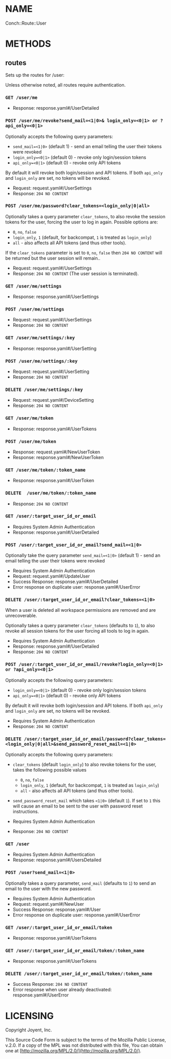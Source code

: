 # NAME

Conch::Route::User

# METHODS

## routes

Sets up the routes for /user:

Unless otherwise noted, all routes require authentication.

### `GET /user/me`

- Response: response.yaml#/UserDetailed

### `POST /user/me/revoke?send_mail=<1|0>& login_only=<0|1> or ?api_only=<0|1>`

Optionally accepts the following query parameters:

- `send_mail=<1|0>` (default 1) - send an email telling the user their tokens were revoked
- `login_only=<0|1>` (default 0) - revoke only login/session tokens
- `api_only=<0|1>` (default 0) - revoke only  API tokens

By default it will revoke both login/session and API tokens. If both
`api_only` and `login_only` are set, no tokens will be revoked.

- Request: request.yaml#/UserSettings
- Response: `204 NO CONTENT`

### `POST /user/me/password?clear_tokens=<login_only|0|all>`

Optionally takes a query parameter `clear_tokens`, to also revoke the session
tokens for the user, forcing the user to log in again. Possible options are:

- `0`, `no`, `false`
- `login_only`, `1` (default, for backcompat, `1` is treated as `login_only`)
- `all` - also affects all API tokens (and thus other tools).

If the `clear_tokens` parameter is set to `0`, `no`, `false` then
`204 NO CONTENT` will be returned but the user session will remain..

- Request: request.yaml#/UserSettings
- Response: `204 NO CONTENT` (The user session is terminated).

### `GET /user/me/settings`

- Response: response.yaml#/UserSettings

### `POST /user/me/settings`

- Request: request.yaml#/UserSettings
- Response: `204 NO CONTENT`

### `GET /user/me/settings/:key`

- Response: response.yaml#/UserSetting

### `POST /user/me/settings/:key`

- Request: request.yaml#/UserSetting
- Response: `204 NO CONTENT`

### `DELETE /user/me/settings/:key`

- Request: request.yaml#/DeviceSetting
- Response: `204 NO CONTENT`

### `GET /user/me/token`

- Response: response.yaml#/UserTokens

### `POST /user/me/token`

- Response: request.yaml#/NewUserToken
- Response: response.yaml#/NewUserToken

### `GET /user/me/token/:token_name`

- Response: response.yaml#/UserToken

### `DELETE  /user/me/token/:token_name`

- Response: `204 NO CONTENT`

### `GET /user/:target_user_id_or_email`

- Requires System Admin Authentication
- Response: response.yaml#/UserDetailed

### `POST /user/:target_user_id_or_email?send_mail=<1|0>`

Optionally take the query parameter `send_mail=<1|0>` (default 1) - send
an email telling the user their tokens were revoked

- Requires System Admin Authentication
- Request: request.yaml#/UpdateUser
- Success Response: response.yaml#/UserDetailed
- Error response on duplicate user: response.yaml#/UserError

### `DELETE /user/:target_user_id_or_email?clear_tokens=<1|0>`

When a user is deleted all workspace permissions are removed and are
unrecoverable.

Optionally takes a query parameter `clear_tokens` (defaults to `1`), to also
revoke all session tokens for the user forcing all tools to log in again.

- Requires System Admin Authentication
- Response: response.yaml#/UserDetailed
- Response: `204 NO CONTENT`

### `POST /user/:target_user_id_or_email/revoke?login_only=<0|1> or ?api_only=<0|1>`

Optionally accepts the following query parameters:

- `login_only=<0|1>` (default 0) - revoke only login/session tokens
- `api_only=<0|1>` (default 0) - revoke only  API tokens

By default it will revoke both login/session and API tokens. If both
`api_only` and `login_only` are set, no tokens will be revoked.

- Requires System Admin Authentication
- Response: `204 NO CONTENT`

### `DELETE /user/:target_user_id_or_email/password?clear_tokens=<login_only|0|all>&send_password_reset_mail=<1|0>`

Optionally accepts the following query parameters:

- `clear_tokens` (default `login_only`) to also revoke tokens for the user, takes the following possible values
    - `0`, `no`, `false`
    - `login_only`, `1` (default, for backcompat, `1` is treated as `login_only`)
    - `all` - also affects all API tokens (and thus other tools).
- `send_password_reset_mail` which takes `<1|0>` (default `1`). If set to `1` this will cause an email to be sent to the user with password reset instructions.

- Requires System Admin Authentication
- Response: `204 NO CONTENT`

### `GET /user`

- Requires System Admin Authentication
- Response: response.yaml#/UsersDetailed

### `POST /user?send_mail=<1|0>`

Optionally takes a query parameter, `send_mail` (defaults to `1`) to send an
email to the user with the new password.

- Requires System Admin Authentication
- Request: request.yaml#/NewUser
- Success Response: response.yaml#/User
- Error response on duplicate user: response.yaml#/UserError

### `GET /user/:target_user_id_or_email/token`

- Response: response.yaml#/UserTokens

### `GET /user/:target_user_id_or_email/token/:token_name`

- Response: response.yaml#/UserTokens

### `DELETE /user/:target_user_id_or_email/token/:token_name`

- Success Response: `204 NO CONTENT`
- Error response when user already deactivated: response.yaml#/UserError

# LICENSING

Copyright Joyent, Inc.

This Source Code Form is subject to the terms of the Mozilla Public License,
v.2.0. If a copy of the MPL was not distributed with this file, You can obtain
one at [http://mozilla.org/MPL/2.0/](http://mozilla.org/MPL/2.0/).
